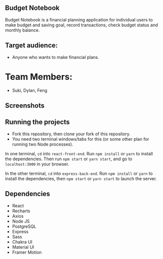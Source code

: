 ## Budget Notebook

Budget Notebook is a financial planning application for individual users to make budget and saving goal, record transactions, check budget status and monthly balance.

## Target audience:

* Anyone who wants to make financial plans.

# Team Members: 

* Suki, Dylan, Feng

## Screenshots


## Running the projects

* Fork this repository, then clone your fork of this repository.
* You need two terminal windows/tabs for this (or some other plan for running two Node processes).

In one terminal, `cd` into `react-front-end`. Run `npm install` or `yarn` to install the dependencies. Then run `npm start` or `yarn start`, and go to `localhost:3000` in your browser.

In the other terminal, `cd` into `express-back-end`. Run `npm install` or `yarn` to install the dependencies, then `npm start` or `yarn start` to launch the server.

## Dependencies 

* React 
* Recharts
* Axios
* Node JS
* PostgreSQL
* Express
* Sass
* Chakra UI
* Material UI
* Framer Motion
